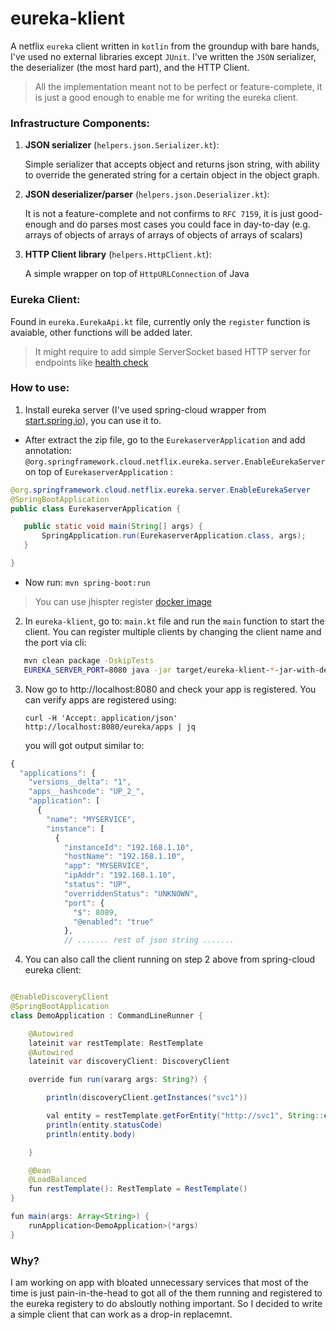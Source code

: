 # eureka-klient

A netflix `eureka` client written in `kotlin` from the groundup with bare hands, I've used no external libraries except `JUnit`.
I've written the `JSON` serializer, the deserializer (the most hard part), and the HTTP Client.

> All the implementation meant not to be perfect or feature-complete, it is just a good enough to enable me for writing the eureka client.

### Infrastructure Components:
1. **JSON serializer** (`helpers.json.Serializer.kt`):

    Simple serializer that accepts object and returns json string, with ability to override the generated string for a certain object in the object graph.

2. **JSON deserializer/parser** (`helpers.json.Deserializer.kt`):

    It is not a feature-complete and not confirms to `RFC 7159`, it is just good-enough and do parses most cases you could face in day-to-day (e.g. arrays of objects of arrays of arrays of objects of arrays of scalars)

3. **HTTP Client library** (`helpers.HttpClient.kt`):

    A simple wrapper on top of `HttpURLConnection` of Java

### Eureka Client:
Found in `eureka.EurekaApi.kt` file, currently only the `register` function is avaiable, other functions will be added later. 
> It might require to add simple ServerSocket based HTTP server for endpoints like [health check](https://github.com/Netflix/eureka/wiki/Understanding-eureka-client-server-communication)

### How to use:
1. Install eureka server (I've used spring-cloud wrapper from [start.spring.io](https://start.spring.io/starter.zip?type=maven-project&language=java&bootVersion=2.1.5.RELEASE&baseDir=eurekaserver&groupId=com.example&artifactId=eurekaserver&name=eurekaserver&description=Demo%20project%20for%20Spring%20Boot&packageName=com.example.eurekaserver&packaging=jar&javaVersion=1.8&style=cloud-eureka-server)), you can use it to.

  * After extract the zip file, go to the `EurekaserverApplication` and add annotation: `@org.springframework.cloud.netflix.eureka.server.EnableEurekaServer`  on top of `EurekaserverApplication` :
  ```java
 @org.springframework.cloud.netflix.eureka.server.EnableEurekaServer
 @SpringBootApplication
 public class EurekaserverApplication {

     public static void main(String[] args) {
         SpringApplication.run(EurekaserverApplication.class, args);
     }

 }
 ```
  * Now run:
  `mvn spring-boot:run`
  
 > You can use jhispter register [docker image](https://hub.docker.com/r/jhipster/jhipster-registry)
 
2. In `eureka-klient`, go to: `main.kt` file and run the `main` function to start the client.
  You can register multiple clients by changing the client name and the port via cli:
```bash  
   mvn clean package -DskipTests
   EUREKA_SERVER_PORT=8080 java -jar target/eureka-klient-*-jar-with-dependencies.jar svc1 8081
```
3. Now go to http://localhost:8080 and check your app is registered. You can verify apps are registered using:

   `curl -H 'Accept: application/json'  http://localhost:8080/eureka/apps | jq`

    you will got output similar to:

```js
{
  "applications": {
    "versions__delta": "1",
    "apps__hashcode": "UP_2_",
    "application": [
      {
        "name": "MYSERVICE",
        "instance": [
          {
            "instanceId": "192.168.1.10",
            "hostName": "192.168.1.10",
            "app": "MYSERVICE",
            "ipAddr": "192.168.1.10",
            "status": "UP",
            "overriddenStatus": "UNKNOWN",
            "port": {
              "$": 8089,
              "@enabled": "true"
            },
            // ....... rest of json string ....... 
```
4. You can also call the client running on step 2 above from spring-cloud eureka client:

```java

@EnableDiscoveryClient
@SpringBootApplication
class DemoApplication : CommandLineRunner {

    @Autowired
    lateinit var restTemplate: RestTemplate
    @Autowired
    lateinit var discoveryClient: DiscoveryClient

    override fun run(vararg args: String?) {

        println(discoveryClient.getInstances("svc1"))

        val entity = restTemplate.getForEntity("http://svc1", String::class.java)
        println(entity.statusCode)
        println(entity.body)

    }

    @Bean
    @LoadBalanced
    fun restTemplate(): RestTemplate = RestTemplate()
}

fun main(args: Array<String>) {
    runApplication<DemoApplication>(*args)
}

```
### Why?
I am working on app with bloated unnecessary services that most of the time is just pain-in-the-head to got all of the them running and registered to the eureka registery to do absloutly nothing important. So I decided to write a simple client that can work as a drop-in replacemnt.
